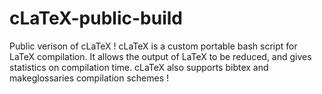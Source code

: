 # cLaTeX-public-build
  Public verison of cLaTeX ! cLaTeX is a custom portable bash script for LaTeX compilation. It allows the output of LaTeX to be reduced, and gives statistics on compilation time. cLaTeX also supports bibtex and makeglossaries compilation schemes !
